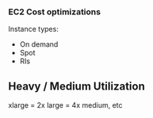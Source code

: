 ### EC2 Cost optimizations

Instance types:
- On demand
- Spot
- RIs

## Heavy / Medium Utilization

xlarge = 2x large = 4x medium, etc